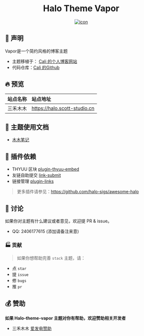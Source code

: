 <div align="center">
    <h1 align="center">Halo Theme Vapor</h1>
    <a href="https://halo.scott-studio.cn" target="_blank" rel="noopener noreferrer">
        <img src="https://github.com/user-attachments/assets/3844b1fe-0967-4dc6-862a-99d0dbaac9df" alt="icon"/>
    </a>
</div>

## 🎊 声明
Vapor是一个简约风格的博客主题
- 主题移植于： <a href="https://cali.so">Cali 的个人博客网站</a>
- 代码仓库：[Cali 的Github](https://github.com/CaliCastle/cali.so)

## 🔥 预览

| 站点名称 | 站点地址                     |
| :------: | :--------------------------- |
| 三禾木木 | https://halo.scott-studio.cn |

## 📖 主题使用文档
- [木木笔记](http://localhost:3000/docs/vapor/guide/)

## 🔌 插件依赖

- THYUU 区块 [plugin-thyuu-embed](https://www.halo.run/store/apps/app-lKYuv)
- 友链自助提交 [link-submit](https://www.halo.run/store/apps/app-glejqzwk)
- 链接管理 [plugin-links](https://www.halo.run/store/apps/app-hfbQg)

> 更多插件请参见：https://github.com/halo-sigs/awesome-halo

## 💬 讨论

如果你对主题有什么建议或者意见，欢迎提 PR & issue。

- QQ: 2406177615 (添加请备注来意)

### 🏭 贡献

> 如果你想帮助完善 `stack` 主题，请：

- 点 `star`
- 提 `issue`
- 修 `bugs`
- 推 `pr`

## 💰 赞助

**如果 Halo-theme-vapor 主题对你有帮助，欢迎赞助相关开发者**
- 三禾木木 [爱发电赞助](https://afdian.com/a/scottstudio)
